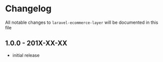# Changelog

All notable changes to `laravel-ecommerce-layer` will be documented in this file

## 1.0.0 - 201X-XX-XX

- initial release
